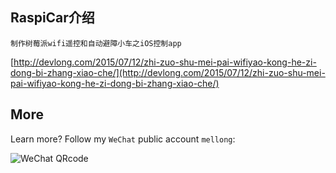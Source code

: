 
## RaspiCar介绍

`制作树莓派wifi遥控和自动避障小车之iOS控制app`

[http://devlong.com/2015/07/12/zhi-zuo-shu-mei-pai-wifiyao-kong-he-zi-dong-bi-zhang-xiao-che/](http://devlong.com/2015/07/12/zhi-zuo-shu-mei-pai-wifiyao-kong-he-zi-dong-bi-zhang-xiao-che/)


## More
Learn more? Follow my `WeChat` public account `mellong`:

![WeChat QRcode](http://www.devlong.com/blogImages/qrcode_for_mellong.jpg)
